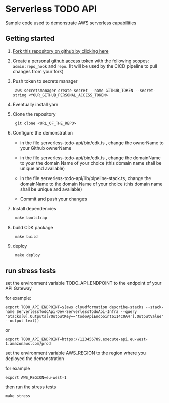 # Serverless TODO API

Sample code used to demonstrate AWS serverless capabilities

## Getting started

1. [Fork this repository on github by clicking here](https://github.com/vikingen13/serverless-todo-api/fork)

1. Create a [personal github access token](https://docs.github.com/en/github/authenticating-to-github/creating-a-personal-access-token) with the following scopes: `admin:repo_hook` and `repo`. (It will be used by the CICD pipeline to pull changes from your fork)

1. Push token to secrets manager

        aws secretsmanager create-secret --name GITHUB_TOKEN --secret-string <YOUR_GITHUB_PERSONAL_ACCESS_TOKEN>

1. Eventually install yarn

1. Clone the repository

        git clone <URL_OF_THE_REPO>

1. Configure the demonstration

   * in the file serverless-todo-api/bin/cdk.ts , change the ownerName to your Github ownerName

   * in the file serverless-todo-api/bin/cdk.ts , change the domainName to your the domain Name of your choice (this domain name shall be unique and available)

   * in the file serverless-todo-api/lib/pipeline-stack.ts, change the domainName to the domain Name of your choice (this domain name shall be unique and available)

   * Commit and push your changes

1. Install dependencies

        make bootstrap


1. build CDK package
        
        make build

1. deploy

        make deploy


## run stress tests
set the environment variable TODO_API_ENDPOINT to the endpoint of your API Gateway

for example:
```
export TODO_API_ENDPOINT=$(aws cloudformation describe-stacks --stack-name ServerlessTodoApi-Dev-ServerlessTodoApi-Infra --query "Stacks[0].Outputs[?OutputKey=='todoApiEndpoint6114C0A4'].OutputValue" --output text))
```
or
```
export TODO_API_ENDPOINT=https://123456789.execute-api.eu-west-1.amazonaws.com/prod
```

set the environment variable AWS_REGION to the region where you deployed the demonstration

for example

```
export AWS_REGION=eu-west-1
```

then run the stress tests

```
make stress
```
